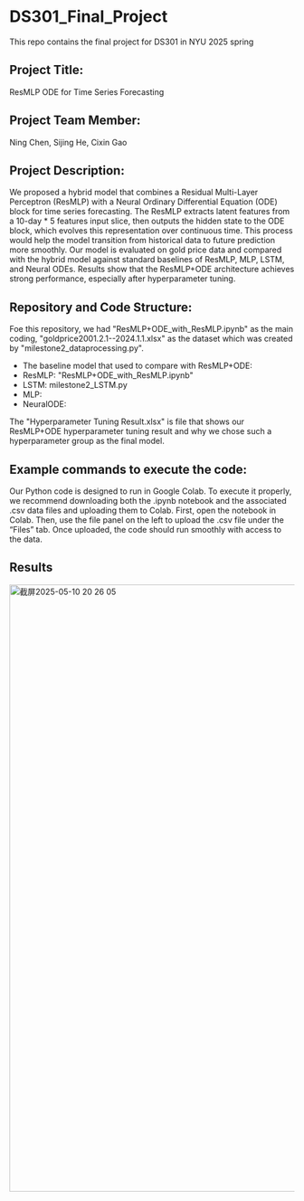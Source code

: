 # DS301_Final_Project
This repo contains the final project for DS301 in NYU 2025 spring

## Project Title:
ResMLP ODE for Time Series Forecasting

## Project Team Member:
Ning Chen, Sijing He, Cixin Gao

## Project Description:
We proposed a hybrid model that combines a Residual Multi-Layer Perceptron (ResMLP) with a Neural Ordinary Differential Equation (ODE) block for time series forecasting. The ResMLP extracts latent features from a 10-day * 5 features input slice, then outputs the hidden state to the ODE block, which evolves this representation over continuous time. This process would help the model transition from historical data to future prediction more smoothly. Our model is evaluated on gold price data and compared with the hybrid model against standard baselines of ResMLP, MLP, LSTM, and Neural ODEs. Results show that the ResMLP+ODE architecture achieves strong performance, especially after hyperparameter tuning.

## Repository and Code Structure:
Foe this repository, we had "ResMLP+ODE_with_ResMLP.ipynb" as the main coding, "goldprice2001.2.1--2024.1.1.xlsx" as the dataset which was created by "milestone2_dataprocessing.py".

* The baseline model that used to compare with ResMLP+ODE:
* ResMLP: "ResMLP+ODE_with_ResMLP.ipynb"
* LSTM: milestone2_LSTM.py
* MLP:
* NeuralODE:

The "Hyperparameter Tuning Result.xlsx" is file that shows our ResMLP+ODE hyperparameter tuning result and why we chose such a hyperparameter group as the final model.

## Example commands to execute the code:
Our Python code is designed to run in Google Colab.
To execute it properly, we recommend downloading both the .ipynb notebook and the associated .csv data files and uploading them to Colab.
First, open the notebook in Colab. Then, use the file panel on the left to upload the .csv file under the “Files” tab. Once uploaded, the code should run smoothly with access to the data.

## Results
<img width="1074" alt="截屏2025-05-10 20 26 05" src="https://github.com/user-attachments/assets/a5446e33-f77c-4192-892f-d6fd71029c82" />

